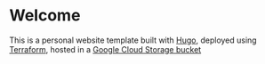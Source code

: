 # Welcome

This is a personal website template built with [Hugo](https://gohugo.io/getting-started/quick-start/), deployed using [Terraform](https://registry.terraform.io/providers/hashicorp/google/latest/docs), hosted in a [Google Cloud Storage bucket](https://cloud.google.com/storage/docs/hosting-static-website) 
